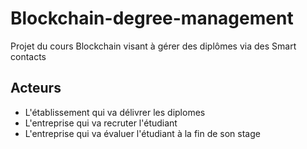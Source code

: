 # Blockchain-degree-management
Projet du cours Blockchain visant à gérer des diplômes via des Smart contacts


## Acteurs
- L'établissement qui va délivrer les diplomes
- L'entreprise qui va recruter l'étudiant
- L'entreprise qui va évaluer l'étudiant à la fin de son stage
